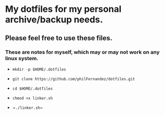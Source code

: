 # My dotfiles for my personal archive/backup needs.
## Please feel free to use these files.

### These are notes for myself, which may or may not work on any linux system.

* `mkdir -p $HOME/.dotfiles`

* `git clone https://github.com/philFernandez/dotfiles.git`

* `cd $HOME/.dotfiles`

* `chmod +x linker.sh`

* ~`./linker.sh`~
